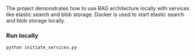 The project demonstrates how to use RAG architecture locally with services like elastic search and blob storage. 
Docker is used to start elastic search and blob storage locally.

### Run locally

```cmd
python initiate_services.py
```